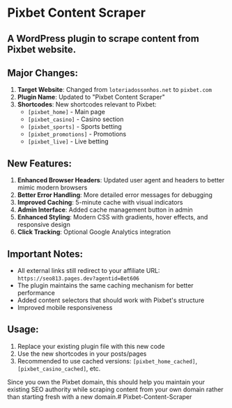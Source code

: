 # Pixbet Content Scraper
## A WordPress plugin to scrape content from Pixbet website.
 

## Major Changes:
1. **Target Website**: Changed from `loteriadossonhos.net` to `pixbet.com`
2. **Plugin Name**: Updated to "Pixbet Content Scraper"
3. **Shortcodes**: New shortcodes relevant to Pixbet:
   - `[pixbet_home]` - Main page
   - `[pixbet_casino]` - Casino section
   - `[pixbet_sports]` - Sports betting
   - `[pixbet_promotions]` - Promotions
   - `[pixbet_live]` - Live betting

## New Features:
1. **Enhanced Browser Headers**: Updated user agent and headers to better mimic modern browsers
2. **Better Error Handling**: More detailed error messages for debugging
3. **Improved Caching**: 5-minute cache with visual indicators
4. **Admin Interface**: Added cache management button in admin
5. **Enhanced Styling**: Modern CSS with gradients, hover effects, and responsive design
6. **Click Tracking**: Optional Google Analytics integration

## Important Notes:
- All external links still redirect to your affiliate URL: `https://seo813.pages.dev?agentid=Bet606`
- The plugin maintains the same caching mechanism for better performance
- Added content selectors that should work with Pixbet's structure
- Improved mobile responsiveness

## Usage:
1. Replace your existing plugin file with this new code
2. Use the new shortcodes in your posts/pages
3. Recommended to use cached versions: `[pixbet_home_cached]`, `[pixbet_casino_cached]`, etc.

Since you own the Pixbet domain, this should help you maintain your existing SEO authority while scraping content from your own domain rather than starting fresh with a new domain.#   P i x b e t - C o n t e n t - S c r a p e r 
 
 